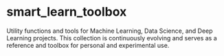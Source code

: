 # smart_learn_toolbox
Utility functions and tools for Machine Learning, Data Science, and Deep Learning projects. This collection is continuously evolving and serves as a reference and toolbox for personal and experimental use.
